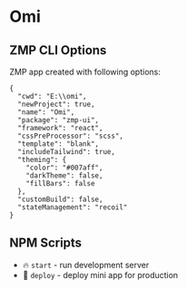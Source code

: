 # Omi

## ZMP CLI Options

ZMP app created with following options:

```
{
  "cwd": "E:\\omi",
  "newProject": true,
  "name": "Omi",
  "package": "zmp-ui",
  "framework": "react",
  "cssPreProcessor": "scss",
  "template": "blank",
  "includeTailwind": true,
  "theming": {
    "color": "#007aff",
    "darkTheme": false,
    "fillBars": false
  },
  "customBuild": false,
  "stateManagement": "recoil"
}
```

## NPM Scripts

* 🔥 `start` - run development server
* 🙏 `deploy` - deploy mini app for production